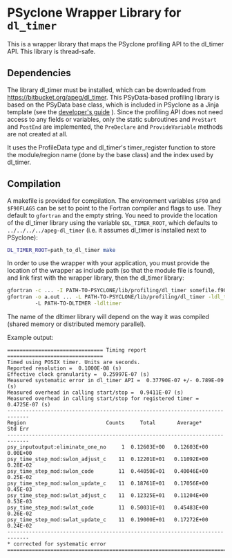 # PSyclone Wrapper Library for `dl_timer`

This is a wrapper library that maps the PSyclone profiling API
to the dl_timer API. This library is thread-safe.


## Dependencies
The library dl_timer must be installed, which can be downloaded from
https://bitbucket.org/apeg/dl_timer.
This PSyData-based profiling library is based on the PSyData base class,
which is included in PSyclone as a Jinja template (see the
[developer's guide](https://psyclone-dev.readthedocs.io/en/latest/psy_data.html#psydata-base-class)
). Since the profiling API does not need access to any fields or variables,
only the static subroutines and ``PreStart`` and ``PostEnd`` are implemented,
the ``PreDeclare`` and ``ProvideVariable`` methods are not created at all.

It uses the ProfileData type and dl_timer's timer_register function
to store the module/region name (done by the base class) and the index used
by dl_timer.

## Compilation
A makefile is provided for compilation. The environment variables
``$F90`` and ``$F90FLAGS`` can be set to point to the Fortran compiler
and flags to use. They default to ``gfortran`` and the empty string.
You need to provide the location of the dl_timer library using the
variable ``$DL_TIMER_ROOT``, which defaults to ``../../../../apeg-dl_timer``
(i.e. it assumes dl_timer is installed next to PSyclone):

```sh
DL_TIMER_ROOT=path_to_dl_timer make
```

In order to use the wrapper with your application, you must provide the
location of the wrapper as include path (so that the module file is found),
and link first with the wrapper library, then the dl_timer library:

```sh
gfortran -c ... -I PATH-TO-PSYCLONE/lib/profiling/dl_timer somefile.f90
gfortran -o a.out ... -L PATH-TO-PSYCLONE/lib/profiling/dl_timer -ldl_timer
         -L PATH-TO-DLTIMER -ldltimer
```
The name of the dltimer library will depend on the way it was compiled
(shared memory or distributed memory parallel).

Example output:

```
=============================== Timing report ===============================
Timed using POSIX timer. Units are seconds.
Reported resolution =  0.1000E-08 (s)
Effective clock granularity =  0.25997E-07 (s)
Measured systematic error in dl_timer API =  0.37790E-07 +/- 0.789E-09 (s)
Measured overhead in calling start/stop =  0.9411E-07 (s)
Measured overhead in calling start/stop for registered timer =  0.4725E-07 (s)
-----------------------------------------------------------------------------
Region                          Counts     Total       Average*     Std Err
-----------------------------------------------------------------------------
psy_inputoutput:eliminate_one_no     1  0.12603E+00   0.12603E+00  0.00E+00
psy_time_step_mod:swlon_adjust_c    11  0.12201E+01   0.11092E+00  0.28E-02
psy_time_step_mod:swlon_code        11  0.44050E+01   0.40046E+00  0.25E-02
psy_time_step_mod:swlon_update_c    11  0.18761E+01   0.17056E+00  0.45E-03
psy_time_step_mod:swlat_adjust_c    11  0.12325E+01   0.11204E+00  0.53E-03
psy_time_step_mod:swlat_code        11  0.50031E+01   0.45483E+00  0.26E-02
psy_time_step_mod:swlat_update_c    11  0.19000E+01   0.17272E+00  0.24E-02
-----------------------------------------------------------------------------
* corrected for systematic error
=============================================================================
```

